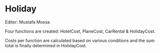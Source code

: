 # Holiday

Editor: Mustafa Mossa

Four functions are created: HotelCost, PlaneCost, CarRental & HolidayCost.

Costs per function are calculated based on various conditions and the sum total is finally determined 
in HolidayCost.
